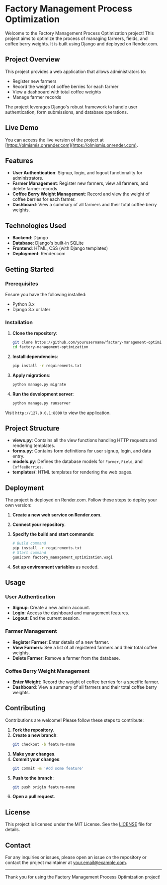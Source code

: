 # Factory Management Process Optimization

Welcome to the Factory Management Process Optimization project! This project aims to optimize the process of managing farmers, fields, and coffee berry weights. It is built using Django and deployed on Render.com.

## Project Overview

This project provides a web application that allows administrators to:
- Register new farmers
- Record the weight of coffee berries for each farmer
- View a dashboard with total coffee weights
- Manage farmer records

The project leverages Django's robust framework to handle user authentication, form submissions, and database operations. 

## Live Demo

You can access the live version of the project at [https://olmismis.onrender.com](https://olmismis.onrender.com).

## Features

- **User Authentication**: Signup, login, and logout functionality for administrators.
- **Farmer Management**: Register new farmers, view all farmers, and delete farmer records.
- **Coffee Berry Weight Management**: Record and view the weight of coffee berries for each farmer.
- **Dashboard**: View a summary of all farmers and their total coffee berry weights.

## Technologies Used

- **Backend**: Django
- **Database**: Django's built-in SQLite
- **Frontend**: HTML, CSS (with Django templates)
- **Deployment**: Render.com

## Getting Started

### Prerequisites

Ensure you have the following installed:

- Python 3.x
- Django 3.x or later

### Installation

1. **Clone the repository**:
    ```sh
    git clone https://github.com/yourusername/factory-management-optimization.git
    cd factory-management-optimization
    ```

2. **Install dependencies**:
    ```sh
    pip install -r requirements.txt
    ```

3. **Apply migrations**:
    ```sh
    python manage.py migrate
    ```

4. **Run the development server**:
    ```sh
    python manage.py runserver
    ```

Visit `http://127.0.0.1:8000` to view the application.

## Project Structure

- **views.py**: Contains all the view functions handling HTTP requests and rendering templates.
- **forms.py**: Contains form definitions for user signup, login, and data entry.
- **models.py**: Defines the database models for `Farmer`, `Field`, and `CoffeeBerries`.
- **templates/**: HTML templates for rendering the web pages.

## Deployment

The project is deployed on Render.com. Follow these steps to deploy your own version:

1. **Create a new web service on Render.com**.
2. **Connect your repository**.
3. **Specify the build and start commands**:
    ```sh
    # Build command
    pip install -r requirements.txt
    # Start command
    gunicorn factory_management_optimization.wsgi
    ```

4. **Set up environment variables** as needed.

## Usage

### User Authentication

- **Signup**: Create a new admin account.
- **Login**: Access the dashboard and management features.
- **Logout**: End the current session.

### Farmer Management

- **Register Farmer**: Enter details of a new farmer.
- **View Farmers**: See a list of all registered farmers and their total coffee weights.
- **Delete Farmer**: Remove a farmer from the database.

### Coffee Berry Weight Management

- **Enter Weight**: Record the weight of coffee berries for a specific farmer.
- **Dashboard**: View a summary of all farmers and their total coffee berry weights.

## Contributing

Contributions are welcome! Please follow these steps to contribute:

1. **Fork the repository**.
2. **Create a new branch**:
    ```sh
    git checkout -b feature-name
    ```
3. **Make your changes**.
4. **Commit your changes**:
    ```sh
    git commit -m 'Add some feature'
    ```
5. **Push to the branch**:
    ```sh
    git push origin feature-name
    ```
6. **Open a pull request**.

## License

This project is licensed under the MIT License. See the [LICENSE](LICENSE) file for details.

## Contact

For any inquiries or issues, please open an issue on the repository or contact the project maintainer at [your.email@example.com](mailto:your.email@example.com).

---

Thank you for using the Factory Management Process Optimization project!

